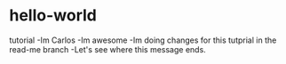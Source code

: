 # hello-world
tutorial 
-Im Carlos
-Im awesome
-Im doing changes for this tutprial in the read-me branch
-Let's see where this message ends.

